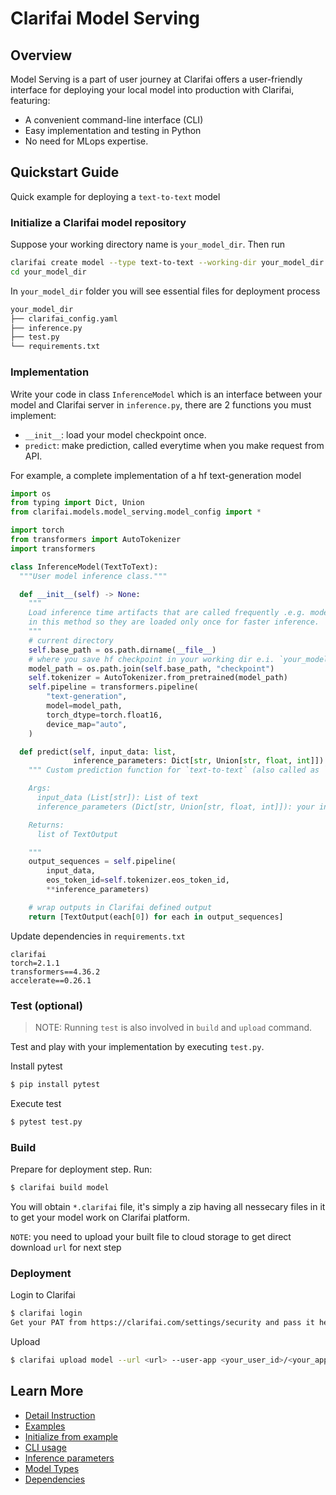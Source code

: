 # Clarifai Model Serving

## Overview

Model Serving is a part of user journey at Clarifai offers a user-friendly interface for deploying your local model into production with Clarifai, featuring:

* A convenient command-line interface (CLI)
* Easy implementation and testing in Python
* No need for MLops expertise.

## Quickstart Guide

Quick example for deploying a `text-to-text` model

### Initialize a Clarifai model repository

Suppose your working directory name is `your_model_dir`. Then run

```bash
clarifai create model --type text-to-text --working-dir your_model_dir
cd your_model_dir
```

In `your_model_dir` folder you will see essential files for deployment process

```bash
your_model_dir
├── clarifai_config.yaml
├── inference.py
├── test.py
└── requirements.txt
```

### Implementation

Write your code in class `InferenceModel` which is an interface between your model and Clarifai server in `inference.py`, there are 2 functions you must implement:

* `__init__`: load your model checkpoint once.
* `predict`: make prediction, called everytime when you make request from API.

For example, a complete implementation of a hf text-generation model

```python
import os
from typing import Dict, Union
from clarifai.models.model_serving.model_config import *

import torch
from transformers import AutoTokenizer
import transformers

class InferenceModel(TextToText):
  """User model inference class."""

  def __init__(self) -> None:
    """
    Load inference time artifacts that are called frequently .e.g. models, tokenizers, etc.
    in this method so they are loaded only once for faster inference.
    """
    # current directory
    self.base_path = os.path.dirname(__file__)
    # where you save hf checkpoint in your working dir e.i. `your_model_dir`
    model_path = os.path.join(self.base_path, "checkpoint")
    self.tokenizer = AutoTokenizer.from_pretrained(model_path)
    self.pipeline = transformers.pipeline(
        "text-generation",
        model=model_path,
        torch_dtype=torch.float16,
        device_map="auto",
    )

  def predict(self, input_data: list,
              inference_parameters: Dict[str, Union[str, float, int]]) -> list:
    """ Custom prediction function for `text-to-text` (also called as `text generation`) model.

    Args:
      input_data (List[str]): List of text
      inference_parameters (Dict[str, Union[str, float, int]]): your inference parameters

    Returns:
      list of TextOutput

    """
    output_sequences = self.pipeline(
        input_data,
        eos_token_id=self.tokenizer.eos_token_id,
        **inference_parameters)

    # wrap outputs in Clarifai defined output
    return [TextOutput(each[0]) for each in output_sequences]
```

Update dependencies in `requirements.txt`

```
clarifai
torch=2.1.1
transformers==4.36.2
accelerate==0.26.1
```

### Test (optional)

> NOTE: Running `test` is also involved in `build` and `upload` command.

Test and play with your implementation by executing `test.py`.

Install pytest

```bash
$ pip install pytest
```

Execute test

```bash
$ pytest test.py
```

### Build

Prepare for deployment step. Run:

```bash
$ clarifai build model
```

You will obtain `*.clarifai` file, it's simply a zip having all nessecary files in it to get your model work on Clarifai platform.

`NOTE`: you need to upload your built file to cloud storage to get direct download `url` for next step

### Deployment

Login to Clarifai

```bash
$ clarifai login
Get your PAT from https://clarifai.com/settings/security and pass it here: <insert your pat here>
```

Upload

```bash
$ clarifai upload model --url <url> --user-app <your_user_id>/<your_app_id> --id <your_model_id>
```

## Learn More

* [Detail Instruction](./docs/concepts.md)
* [Examples](https://github.com/Clarifai/examples/tree/main/model_upload)
* [Initialize from example](./docs/cli.md)
* [CLI usage](./docs/cli.md)
* [Inference parameters](./docs/inference_parameters.md)
* [Model Types](./docs/model_types.md)
* [Dependencies](./docs/dependencies.md)
